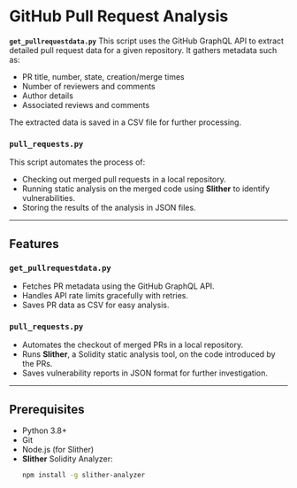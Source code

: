 # GitHub Pull Request Analysis

 **`get_pullrequestdata.py`**
This script uses the GitHub GraphQL API to extract detailed pull request data for a given repository. It gathers metadata such as:
- PR title, number, state, creation/merge times
- Number of reviewers and comments
- Author details
- Associated reviews and comments

The extracted data is saved in a CSV file for further processing.

### **`pull_requests.py`**
This script automates the process of:
- Checking out merged pull requests in a local repository.
- Running static analysis on the merged code using **Slither** to identify vulnerabilities.
- Storing the results of the analysis in JSON files.

---

## Features

### `get_pullrequestdata.py`
- Fetches PR metadata using the GitHub GraphQL API.
- Handles API rate limits gracefully with retries.
- Saves PR data as CSV for easy analysis.

### `pull_requests.py`
- Automates the checkout of merged PRs in a local repository.
- Runs **Slither**, a Solidity static analysis tool, on the code introduced by the PRs.
- Saves vulnerability reports in JSON format for further investigation.

---

## Prerequisites

- Python 3.8+
- Git
- Node.js (for Slither)
- **Slither** Solidity Analyzer:
  ```bash
  npm install -g slither-analyzer
